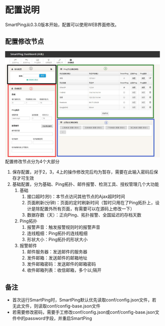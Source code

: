 # 配置说明

SmartPing从0.3.0版本开始，配置可以使用WEB界面修改。

## 配置修改节点

![](/assets/intro/config-intro1.jpg)配置修改节点分为4个大部分

1. 保存配置，对于2，3，4上的操作修改完后均为暂存，需要在此输入密码后保存才可生效
2. 基础配置，分为基础、Ping拓扑、邮件报警、检测工具、授权管理几个大功能
   1. 基础
      1. 接口超时\(秒\)：本节点访问其他节点的Ajax超时时间
      2. 页面刷新\(分钟\)：页面的定时刷新时间（暂时只用在了Ping拓扑上，设计是除配置外所有页面，有需要可以在源码上修改一下）
      3. 数据存数（天）：正向Ping、拓扑报警、全国延迟的存档天数
   2. Ping拓扑
      1. 报警声音：触发报警规则时的报警声音
      2. 连线粗细：Ping拓扑的连线粗细
      3. 形状大小：Ping拓扑的形状大小
   3. 报警邮件
      1. 邮件服务器：发送邮件的服务器
      2. 发件邮箱：发送邮件的邮箱地址
      3. 发件邮箱密码：发送邮件的邮箱密码
      4. 收件邮箱列表：收信邮箱，多个以;隔开

## 备注

* 首次运行SmartPing时，SmartPing默认优先读取conf/config.json文件，若无此文件，则读取conf/config-base.json文件
* 若需要修改密码，需要手工修改conf/config.json或conf/config-base.json文件中的password字段，并重启SmartPing



